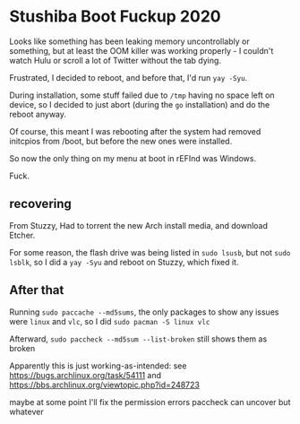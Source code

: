 # Stushiba Boot Fuckup 2020

Looks like something has been leaking memory uncontrollably or something, but at least the OOM killer was working properly - I couldn't watch Hulu or scroll a lot of Twitter without the tab dying.

Frustrated, I decided to reboot, and before that, I'd run `yay -Syu`.

During installation, some stuff failed due to `/tmp` having no space left on device, so I decided to just abort (during the `go` installation) and do the reboot anyway.

Of course, this meant I was rebooting after the system had removed initcpios from /boot, but before the new ones were installed.

So now the only thing on my menu at boot in rEFInd was Windows.

Fuck.

## recovering

From Stuzzy, Had to torrent the new Arch install media, and download Etcher.

For some reason, the flash drive was being listed in `sudo lsusb`, but not `sudo lsblk`, so I did a `yay -Syu` and reboot on Stuzzy, which fixed it.

## After that

Running `sudo paccache --md5sums`, the only packages to show any issues were `linux` and `vlc`, so I did `sudo pacman -S linux vlc`

Afterward, `sudo paccheck --md5sum --list-broken` still shows them as broken

Apparently this is just working-as-intended: see https://bugs.archlinux.org/task/54111 and https://bbs.archlinux.org/viewtopic.php?id=248723

maybe at some point I'll fix the permission errors paccheck can uncover but whatever
